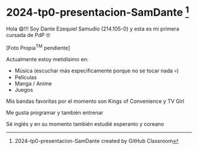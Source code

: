 # 2024-tp0-presentacion-SamDante [^1]

Hola 😄!!! Soy Dante Ezequiel Samudio (214.105-0) y esta es mi primera cursada de PdP 🤓

[Foto Propia<sup>TM</sup> pendiente]

Actualmente estoy metidísimo en:
- Música (escuchar más especificamente porque no se tocar nada 💀)
- Películas
- Manga / Anime
- Juegos

Mis bandas favoritas por el momento son Kings of Convenience y TV Girl

Me gusta programar y también entrenar

Sé inglés y en su momento también estudié esperanto y coreano

[^1]: 2024-tp0-presentacion-SamDante created by GitHub Classroom
